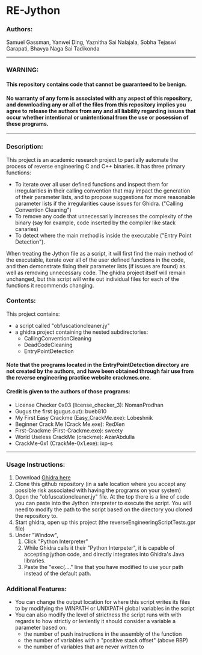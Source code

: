 # RE-Jython

### Authors:
Samuel Gassman, Yanwei Ding, Yaznitha Sai Nalajala, Sobha Tejaswi Garapati, Bhavya Naga Sai Tadikonda

--------------------

### WARNING:
#### This repository contains code that cannot be guaranteed to be benign. 
#### No warranty of any form is associated with any aspect of this repository, and downloading any or all of the files from this repository implies you agree to release the authors from any and all liability regarding issues that occur whether intentional or unintentional from the use or posession of these programs. 
----------------------

### Description:
This project is an academic research project to partially automate the process of reverse engineering C and C++ binaries. It has three primary functions:
* To iterate over all user defined functions and inspect them for irregularities in their calling convention that may impact the generation of their parameter lists, and to propose suggestions for more reasonable parameter lists if the irregularities cause issues for Ghidra. ("Calling Convention Cleaning")
* To remove any code that unnecessarily increases the complexity of the binary (say for example, code inserted by the compiler like stack canaries)
* To detect where the main method is inside the executable ("Entry Point Detection").

When treating the Jython file as a script, it will first find the main method of the executable, iterate over all of the user defined functions in the code, and then demonstrate fixing their parameter lists (if issues are found) as well as removing unnecessary code. The ghidra project itself will remain unchanged, but this script will write out individual files for each of the functions it recommends changing.


### Contents:
This project contains:
* a script called "obfuscationcleaner.jy"
* a ghidra project containing the nested subdirectories:
	* CallingConventionCleaning
	* DeadCodeCleaning
	* EntryPointDetection
	
#### Note that the programs located in the EntryPointDetection directory are not created by the authors, and have been obtained through fair use from the reverse engineering practice website crackmes.one.
#### Credit is given to the authors of those programs:
* License Checker 0x03 (license_checker_3): NomanProdhan
* Gugus the first (gugus.out): bueb810
* My First Easy Crackme (Easy_CrackMe.exe): Lobeshnik
* Beginner Crack Me (Crack Me.exe): RedXen
* First-Crackme (First-Crackme.exe): sweety
* World Useless CrackMe (crackme): AzarAbdulla
* CrackMe-0x1 (CrackMe-0x1.exe): ixp-s

-----------------------------

### Usage Instructions:
1. Download [Ghidra here](ghidra-sre.org)
2. Clone this github repository (in a safe location where you accept any possible risk associated with having the programs on your system)
3. Open the "obfuscationcleaner.jy" file. At the top there is a line of code you can paste into the Jython Interpreter to execute the script. You will need to modify the path to the script based on the directory you cloned the repository to.
4. Start ghidra, open up this project (the reverseEngineeringScriptTests.gpr file)
5. Under "Window", 
    1. Click "Python Interpreter"
    2. While Ghidra calls it their "Python Interpeter", it is capable of accepting jython code, and directly integrates into Ghidra's Java libraries.
    3. Paste the "exec(...." line that you have modified to use your path instead of the default path.
    
    
    
### Additional Features:
* You can change the output location for where this script writes its files to by modifying the WINPATH or UNIXPATH global variables in the script
* You can also modify the level of strictness the script runs with with regards to how strictly or leniently it should consider a variable a parameter based on:
    * the number of push instructions in the assembly of the function
    * the number of variables with a "positive stack offset" (above RBP)
    * the number of variables that are never written to


